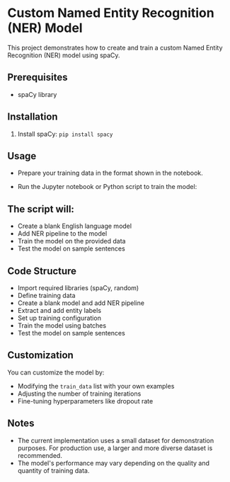# Custom Named Entity Recognition (NER) Model

This project demonstrates how to create and train a custom Named Entity Recognition (NER) model using spaCy.

## Prerequisites


- spaCy library

## Installation

1. Install spaCy:
   `pip install spacy`

## Usage

- Prepare your training data in the format shown in the notebook.

- Run the Jupyter notebook or Python script to train the model:

## The script will:
- Create a blank English language model
- Add NER pipeline to the model
- Train the model on the provided data
- Test the model on sample sentences

## Code Structure

- Import required libraries (spaCy, random)
- Define training data
- Create a blank model and add NER pipeline
- Extract and add entity labels
- Set up training configuration
- Train the model using batches
- Test the model on sample sentences

## Customization

You can customize the model by:
- Modifying the `train_data` list with your own examples
- Adjusting the number of training iterations
- Fine-tuning hyperparameters like dropout rate

## Notes

- The current implementation uses a small dataset for demonstration purposes. For production use, a larger and more diverse dataset is recommended.
- The model's performance may vary depending on the quality and quantity of training data.
